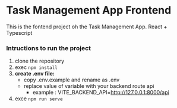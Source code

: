 # Task Management App Frontend
This is the fontend project oh the Task Management App. React + Typescript

### Intructions to run the project
1. clone the repository
2. exec <code>npm install</code>
3. <b> create .env file:</b> <br/>
     - copy .env.example and rename as .env
     - replace value of variable with your backend route api
        - example : VITE_BACKEND_API=http://127.0.0.1:8000/api
4. exce <code>npm run serve</code>
